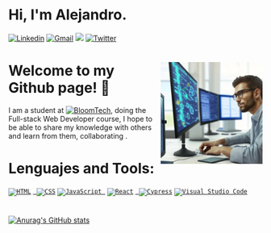 # Hi, I'm Alejandro.      
[![Linkedin](https://img.shields.io/badge/-LinkedIn-blue?style=flat&logo=Linkedin&logoColor=white)](https://www.linkedin.com/in/alejandro-hussein-linares-805595268/)
[![Gmail](https://img.shields.io/badge/-Gmail-c14438?style=flat&logo=Gmail&logoColor=white)](mailto:alejandrohussein1@gmail.com)
![](https://komarev.com/ghpvc/?username=alehussein)
[![Twitter](https://img.shields.io/twitter/follow/alehusseinL?label=follow%20%40Alejandro&style=social)](https://twitter.com/intent/follow?screen_name=alehusseinL)
#
<img align="right" alt="img" src="./alejandro.jpeg" width="40%" height="auto"/>

# Welcome to my Github page! 👋
I am a student at [![BloomTech](https://img.shields.io/badge/-BloomTech-orange)](https://www.bloomtech.com/), doing the Full-stack Web Developer course, I hope to be able to share my knowledge with others and learn from them, collaborating .

# Lenguajes and Tools:
<div>
	<code><a href="https://www.w3.org/html/" target="_blank" rel="noreferrer"><img height="30" src="https://user-images.githubusercontent.com/25181517/192158954-f88b5814-d510-4564-b285-dff7d6400dad.png" alt="HTML" title="HTML" /></a></code>
	<code><a href="https://www.w3schools.com/css/" target="_blank" rel="noreferrer"> <img height="30" src="https://user-images.githubusercontent.com/25181517/183898674-75a4a1b1-f960-4ea9-abcb-637170a00a75.png" alt="CSS" title="CSS" /></a></code>
	<code><a href="https://developer.mozilla.org/en-US/docs/Web/JavaScript" target="_blank" rel="noreferrer"><img height="30" src="https://user-images.githubusercontent.com/25181517/117447155-6a868a00-af3d-11eb-9cfe-245df15c9f3f.png" alt="JavaScript" title="JavaScript" /> </a></code>
	<code><a href="https://reactjs.org/" target="_blank" rel="noreferrer"><img height="30" src="https://user-images.githubusercontent.com/25181517/183897015-94a058a6-b86e-4e42-a37f-bf92061753e5.png" alt="React" title="React" /></a></code>
	<code><a href="https://www.cypress.io" target="_blank" rel="noreferrer"> <img height="30" src="https://user-images.githubusercontent.com/68279555/200387386-276c709f-380b-46cc-81fd-f292985927a8.png" alt="Cypress" title="Cypress" /></a></code>
	<code><a href="https://code.visualstudio.com/" target="_blank" rel="noreferrer"><img height="30" src="https://user-images.githubusercontent.com/25181517/192108891-d86b6220-e232-423a-bf5f-90903e6887c3.png" alt="Visual Studio Code" title="Visual Studio Code" /></a></code>
</div>





#
[![Anurag's GitHub stats](https://github-readme-stats.vercel.app/api?username=alehussein&show_icons=true&theme=transparent)](https://github.com/anuraghazra/github-readme-stats)






